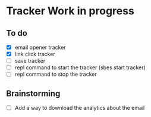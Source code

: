 # Tracker Work in progress

## To do
- [x] email opener tracker
- [x] link click tracker
- [ ] save tracker
- [ ] repl command to start the tracker (sbes start tracker)
- [ ] repl command to stop the tracker

## Brainstorming
- [ ] Add a way to download the analytics about the email

